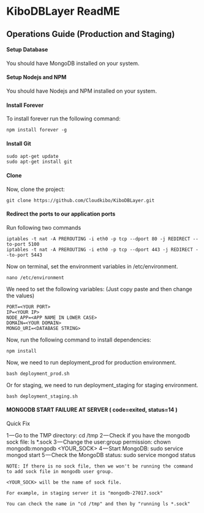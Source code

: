 # KiboDBLayer ReadME
## Operations Guide (Production and Staging)

#### Setup Database

You should have MongoDB installed on your system.

#### Setup Nodejs and NPM

You should have Nodejs and NPM installed on your system.

#### Install Forever

To install forever run the following command:

    npm install forever -g

#### Install Git

    sudo apt-get update
    sudo apt-get install git

#### Clone

Now, clone the project:

    git clone https://github.com/Cloudkibo/KiboDBLayer.git

#### Redirect the ports to our application ports
Run following two commands

    iptables -t nat -A PREROUTING -i eth0 -p tcp --dport 80 -j REDIRECT --to-port 5100
    iptables -t nat -A PREROUTING -i eth0 -p tcp --dport 443 -j REDIRECT --to-port 5443

Now on terminal, set the environment variables in /etc/environment.

    nano /etc/environment

We need to set the following variables: (Just copy paste and then change the values)

    PORT=<YOUR PORT>
    IP=<YOUR IP>
    NODE_APP=<APP NAME IN LOWER CASE>
    DOMAIN=<YOUR DOMAIN>
    MONGO_URI=<DATABASE STRING>

Now, run the following command to install dependencies:

    npm install

Now, we need to run deployment_prod for production environment.

    bash deployment_prod.sh

Or for staging, we need to run deployment_staging for staging environment.

    bash deployment_staging.sh

#### MONGODB START FAILURE AT SERVER ( code=exited, status=14 )

Quick Fix

1 — Go to the TMP directory: cd /tmp
2 — Check if you have the mongodb sock file: ls *.sock
3 — Change the user:group permission: chown mongodb:mongodb <YOUR_SOCK>
4 — Start MongoDB: sudo service mongod start
5 — Check the MongoDB status: sudo service mongod status

    NOTE: If there is no sock file, then we won't be running the command to add sock file in mongodb user group.

    <YOUR_SOCK> will be the name of sock file.

    For example, in staging server it is "mongodb-27017.sock"

    You can check the name in "cd /tmp" and then by "running ls *.sock"
